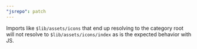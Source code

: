 ```yaml
---
"jsrepo": patch
---
```


Imports like `$lib/assets/icons` that end up resolving to the category root will not resolve to `$lib/assets/icons/index` as is the expected behavior with JS.
